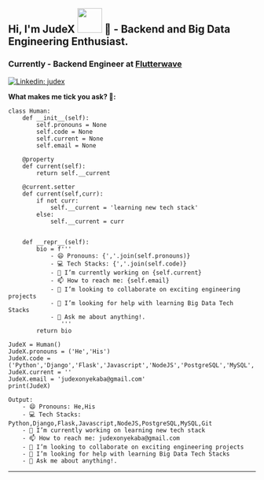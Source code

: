 ## Hi, I'm JudeX  <img src="https://media.giphy.com/media/mGcNjsfWAjY5AEZNw6/giphy.gif" width="50"> 👋 - Backend and Big Data Engineering Enthusiast.

### Currently - Backend Engineer at <a href="https://flutterwave.com">Flutterwave</a>

[![Linkedin: judex](https://img.shields.io/badge/-Onyekaba_Nzubechukwu_Jude-blue?style=flatsquare&logo=Linkedin&logoColor=white&link=https://www.linkedin.com/in/nzubechukwu-onyekaba/)](https://www.linkedin.com/in/nzubechukwu-onyekaba/)

**What makes me tick you ask? 🤗:**
```
class Human:
    def __init__(self):
        self.pronouns = None
        self.code = None
        self.current = None
        self.email = None
        
    @property
    def current(self):
        return self.__current
       
    @current.setter
    def current(self,curr):
        if not curr:
            self.__current = 'learning new tech stack'
        else:
            self.__current = curr
            
        
    def __repr__(self):
        bio = f'''
            - 😄 Pronouns: {','.join(self.pronouns)}
            - 💻 Tech Stacks: {','.join(self.code)}
            - 🔭 I’m currently working on {self.current}
            - 📫 How to reach me: {self.email}
            - 👯 I’m looking to collaborate on exciting engineering projects
            - 🤔 I’m looking for help with learning Big Data Tech Stacks
            - 💬 Ask me about anything!.
               '''
        return bio
         
JudeX = Human()
JudeX.pronouns = ('He','His')
JudeX.code = ('Python','Django','Flask','Javascript','NodeJS','PostgreSQL','MySQL','Git')
JudeX.current = ''
JudeX.email = 'judexonyekaba@gmail.com'
print(JudeX)

Output:
    - 😄 Pronouns: He,His
    - 💻 Tech Stacks: Python,Django,Flask,Javascript,NodeJS,PostgreSQL,MySQL,Git
    - 🔭 I’m currently working on learning new tech stack
    - 📫 How to reach me: judexonyekaba@gmail.com
    - 👯 I’m looking to collaborate on exciting engineering projects
    - 🤔 I’m looking for help with learning Big Data Tech Stacks
    - 💬 Ask me about anything!.           
```
---

